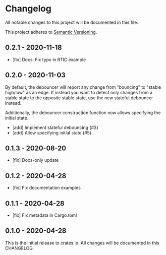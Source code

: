 # Changelog

All notable changes to this project will be documented in this file.

This project adheres to [Semantic Versioning](http://semver.org/spec/v2.0.0.html).


## 0.2.1 - 2020-11-18

- [fix] Docs: Fix typo in RTIC example

## 0.2.0 - 2020-11-03

By default, the debouncer will report any change from "bouncing" to "stable
high/low" as an edge. If instead you want to detect only changes from a stable
state to the opposite stable state, use the new stateful debouncer instead.

Additionally, the debouncer construction function now allows specifying the
initial state.

- [add] Implement stateful debouncing (#3)
- [add] Allow specifying initial state (#5)

## 0.1.3 - 2020-08-20

- [fix] Docs-only update

## 0.1.2 - 2020-04-28

- [fix] Fix documentation examples

## 0.1.1 - 2020-04-28

- [fix] Fix metadata in Cargo.toml

## 0.1.0 - 2020-04-28

This is the initial release to crates.io. All changes will be documented in
this CHANGELOG.

